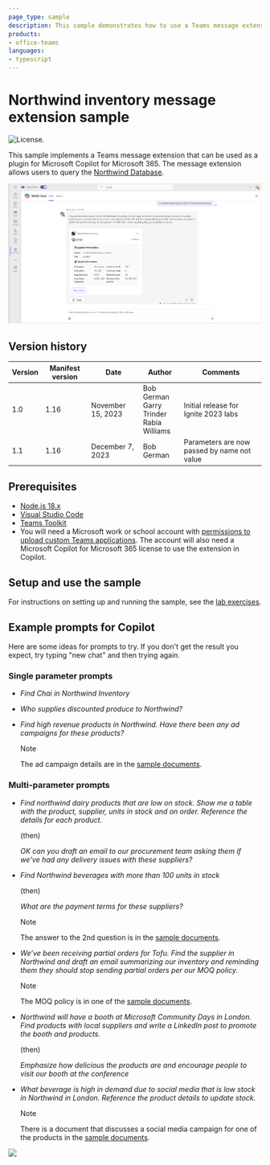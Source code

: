 ```yaml
---
page_type: sample
description: This sample demonstrates how to use a Teams message extension as a plugin in Microsoft Copilot for Microsoft 365.
products:
- office-teams
languages:
- typescript
---
```


# Northwind inventory message extension sample

![License.](https://img.shields.io/badge/license-MIT-green.svg)

This sample implements a Teams message extension that can be used as a plugin for Microsoft Copilot for Microsoft 365. The message extension allows users to query the [Northwind Database](https://learn.microsoft.com/dotnet/framework/data/adonet/sql/linq/downloading-sample-databases).

![Screenshot of the sample extension working in Copilot in Microsoft Teams](./lab/images/03-03a-response-on-chai.png)

## Version history

Version|Manifest version|Date|Author|Comments
-------|--|--|----|--------
1.0|1.16|November 15, 2023 |Bob German <br/> Garry Trinder <br/> Rabia Williams|Initial release for Ignite 2023 labs
1.1|1.16|December 7, 2023 |Bob German|Parameters are now passed by name not value

## Prerequisites

- [Node.js 18.x](https://nodejs.org/download/release/v18.18.2/)
- [Visual Studio Code](https://code.visualstudio.com/)
- [Teams Toolkit](https://marketplace.visualstudio.com/items?itemName=TeamsDevApp.ms-teams-vscode-extension)
- You will need a Microsoft work or school account with [permissions to upload custom Teams applications](https://learn.microsoft.com/microsoftteams/platform/concepts/build-and-test/prepare-your-o365-tenant#enable-custom-teams-apps-and-turn-on-custom-app-uploading). The account will also need a Microsoft Copilot for Microsoft 365 license to use the extension in Copilot.

## Setup and use the sample

For instructions on setting up and running the sample, see the [lab exercises](./lab/Exercise%2000%20-%20Welcome.md).

## Example prompts for Copilot

Here are some ideas for prompts to try. If you don't get the result you expect, try typing "new chat" and then trying again.

### Single parameter prompts

- *Find Chai in Northwind Inventory*

- *Who supplies discounted produce to Northwind?*

- *Find high revenue products in Northwind. Have there been any ad campaigns for these products?*

  > [!NOTE]
  > The ad campaign details are in the [sample documents](./sampleDocs/).

### Multi-parameter prompts

- *Find northwind dairy products that are low on stock. Show me a table with the product, supplier, units in stock and on order. Reference the details for each product.*

  (then)

  *OK can you draft an email to our procurement team asking them if we've had any delivery issues with these suppliers?*

- *Find Northwind beverages with more than 100 units in stock*

  (then)

  *What are the payment terms for these suppliers?*

  > [!NOTE]
  > The answer to the 2nd question is in the [sample documents](./sampleDocs/).

- *We’ve been receiving partial orders for Tofu. Find the supplier in Northwind and draft an email summarizing our inventory and reminding them they should stop sending partial orders per our MOQ policy.*

  > [!NOTE]
  > The MOQ policy is in one of the [sample documents](./sampleDocs/).

- *Northwind will have a booth at Microsoft Community Days  in London. Find products with local suppliers and write a LinkedIn post to promote the booth and products.*

  (then)

  *Emphasize how delicious the products are and encourage people to visit our booth at the conference*

- *What beverage is high in demand due to social media that is low stock in Northwind in London. Reference the product details to update stock.*

  > [!NOTE]
  > There is a document that discusses a social media campaign for one of the products in the [sample documents](./sampleDocs/).

![](https://m365-visitor-stats.azurewebsites.net/SamplesGallery/officedev-copilot-for-m365-plugins-samples-msgext-northwind-inventory-ts)